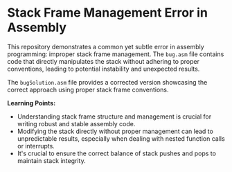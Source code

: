 # Stack Frame Management Error in Assembly

This repository demonstrates a common yet subtle error in assembly programming: improper stack frame management. The `bug.asm` file contains code that directly manipulates the stack without adhering to proper conventions, leading to potential instability and unexpected results.

The `bugSolution.asm` file provides a corrected version showcasing the correct approach using proper stack frame conventions.

**Learning Points:**

* Understanding stack frame structure and management is crucial for writing robust and stable assembly code.
* Modifying the stack directly without proper management can lead to unpredictable results, especially when dealing with nested function calls or interrupts.
* It's crucial to ensure the correct balance of stack pushes and pops to maintain stack integrity. 
